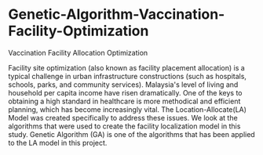 # Genetic-Algorithm-Vaccination-Facility-Optimization
Vaccination Facility Allocation Optimization

Facility site optimization (also known as facility placement allocation) is a typical challenge in urban infrastructure constructions (such as hospitals, schools, parks, and community services). Malaysia's level of living and household per capita income have risen dramatically. One of the keys to obtaining a high standard in healthcare is more methodical and efficient planning, which has become increasingly vital. The Location-Allocate(LA) Model was created specifically to address these issues. We look at the algorithms that were used to create the facility localization model in this study. Genetic Algorithm (GA) is one of the algorithms that has been applied to the LA model in this project.
